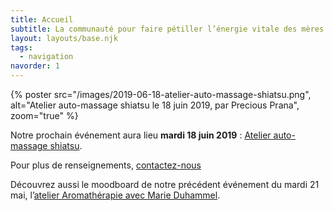 ```yaml
---
title: Accueil
subtitle: La communauté pour faire pétiller l’énergie vitale des mères actives
layout: layouts/base.njk
tags:
  - navigation
navorder: 1
---
```


{% poster src="/images/2019-06-18-atelier-auto-massage-shiatsu.png", alt="Atelier auto-massage shiatsu le 18 juin 2019, par Precious Prana", zoom="true" %}

Notre prochain événement aura lieu **mardi 18 juin 2019**&nbsp;: [Atelier auto-massage shiatsu](/evenements/2019/06/18/atelier-auto-massage-shiatsu/).

Pour plus de renseignements, [contactez-nous](/contact/)

Découvrez aussi le moodboard de notre précédent événement du mardi 21 mai, l’[atelier Aromathérapie avec Marie Duhammel](/evenements/2019/05/21/atelier-aromatherapie/).
